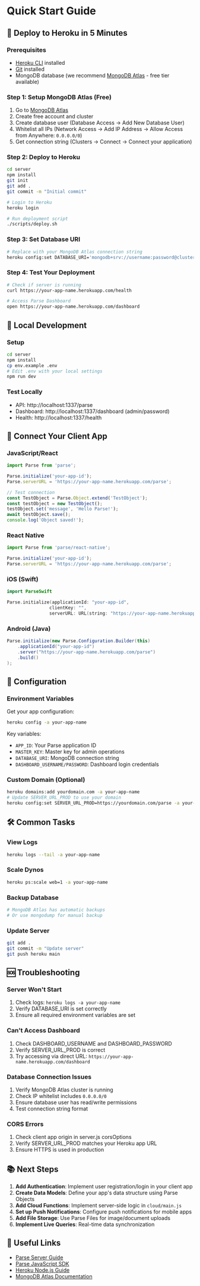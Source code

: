 # Quick Start Guide

## 🚀 Deploy to Heroku in 5 Minutes

### Prerequisites
- [Heroku CLI](https://devcenter.heroku.com/articles/heroku-cli) installed
- [Git](https://git-scm.com/) installed
- MongoDB database (we recommend [MongoDB Atlas](https://www.mongodb.com/cloud/atlas) - free tier available)

### Step 1: Setup MongoDB Atlas (Free)
1. Go to [MongoDB Atlas](https://www.mongodb.com/cloud/atlas)
2. Create free account and cluster
3. Create database user (Database Access → Add New Database User)
4. Whitelist all IPs (Network Access → Add IP Address → Allow Access from Anywhere: `0.0.0.0/0`)
5. Get connection string (Clusters → Connect → Connect your application)

### Step 2: Deploy to Heroku
```bash
cd server
npm install
git init
git add .
git commit -m "Initial commit"

# Login to Heroku
heroku login

# Run deployment script
./scripts/deploy.sh
```

### Step 3: Set Database URI
```bash
# Replace with your MongoDB Atlas connection string
heroku config:set DATABASE_URI='mongodb+srv://username:password@cluster.mongodb.net/haraas'
```

### Step 4: Test Your Deployment
```bash
# Check if server is running
curl https://your-app-name.herokuapp.com/health

# Access Parse Dashboard
open https://your-app-name.herokuapp.com/dashboard
```

## 🧪 Local Development

### Setup
```bash
cd server
npm install
cp env.example .env
# Edit .env with your local settings
npm run dev
```

### Test Locally
- API: http://localhost:1337/parse
- Dashboard: http://localhost:1337/dashboard (admin/password)
- Health: http://localhost:1337/health

## 📱 Connect Your Client App

### JavaScript/React
```javascript
import Parse from 'parse';

Parse.initialize('your-app-id');
Parse.serverURL = 'https://your-app-name.herokuapp.com/parse';

// Test connection
const TestObject = Parse.Object.extend('TestObject');
const testObject = new TestObject();
testObject.set('message', 'Hello Parse!');
await testObject.save();
console.log('Object saved!');
```

### React Native
```javascript
import Parse from 'parse/react-native';

Parse.initialize('your-app-id');
Parse.serverURL = 'https://your-app-name.herokuapp.com/parse';
```

### iOS (Swift)
```swift
import ParseSwift

Parse.initialize(applicationId: "your-app-id", 
                clientKey: "", 
                serverURL: URL(string: "https://your-app-name.herokuapp.com/parse")!)
```

### Android (Java)
```java
Parse.initialize(new Parse.Configuration.Builder(this)
    .applicationId("your-app-id")
    .server("https://your-app-name.herokuapp.com/parse")
    .build()
);
```

## 🔧 Configuration

### Environment Variables
Get your app configuration:
```bash
heroku config -a your-app-name
```

Key variables:
- `APP_ID`: Your Parse application ID
- `MASTER_KEY`: Master key for admin operations
- `DATABASE_URI`: MongoDB connection string
- `DASHBOARD_USERNAME/PASSWORD`: Dashboard login credentials

### Custom Domain (Optional)
```bash
heroku domains:add yourdomain.com -a your-app-name
# Update SERVER_URL_PROD to use your domain
heroku config:set SERVER_URL_PROD=https://yourdomain.com/parse -a your-app-name
```

## 🛠️ Common Tasks

### View Logs
```bash
heroku logs --tail -a your-app-name
```

### Scale Dynos
```bash
heroku ps:scale web=1 -a your-app-name
```

### Backup Database
```bash
# MongoDB Atlas has automatic backups
# Or use mongodump for manual backup
```

### Update Server
```bash
git add .
git commit -m "Update server"
git push heroku main
```

## 🆘 Troubleshooting

### Server Won't Start
1. Check logs: `heroku logs -a your-app-name`
2. Verify DATABASE_URI is set correctly
3. Ensure all required environment variables are set

### Can't Access Dashboard
1. Check DASHBOARD_USERNAME and DASHBOARD_PASSWORD
2. Verify SERVER_URL_PROD is correct
3. Try accessing via direct URL: `https://your-app-name.herokuapp.com/dashboard`

### Database Connection Issues
1. Verify MongoDB Atlas cluster is running
2. Check IP whitelist includes `0.0.0.0/0`
3. Ensure database user has read/write permissions
4. Test connection string format

### CORS Errors
1. Check client app origin in server.js corsOptions
2. Verify SERVER_URL_PROD matches your Heroku app URL
3. Ensure HTTPS is used in production

## 📚 Next Steps

1. **Add Authentication**: Implement user registration/login in your client app
2. **Create Data Models**: Define your app's data structure using Parse Objects
3. **Add Cloud Functions**: Implement server-side logic in `cloud/main.js`
4. **Set up Push Notifications**: Configure push notifications for mobile apps
5. **Add File Storage**: Use Parse Files for image/document uploads
6. **Implement Live Queries**: Real-time data synchronization

## 🔗 Useful Links

- [Parse Server Guide](https://docs.parseplatform.org/parse-server/guide/)
- [Parse JavaScript SDK](https://docs.parseplatform.org/js/guide/)
- [Heroku Node.js Guide](https://devcenter.heroku.com/articles/getting-started-with-nodejs)
- [MongoDB Atlas Documentation](https://docs.atlas.mongodb.com/)
